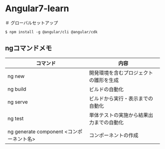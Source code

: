 # Angular7-learn

＃ グローバルセットアップ

```
$ npm install -g @angular/cli @angular/cdk
```

## ngコマンドメモ

|コマンド|内容|
|---|---|
|ng new|開発環境を含むプロジェクトの雛形を生成  |
|ng build|ビルドの自動化  |
|ng serve|ビルドから実行・表示までの自動化  |
|ng test|単体テストの実施から結果出力までの自動化  |
|ng generate component <コンポーネント名>|コンポーネントの作成|

